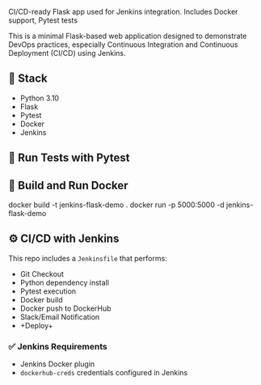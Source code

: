CI/CD-ready Flask app used for Jenkins integration. Includes Docker support, Pytest tests

This is a minimal Flask-based web application designed to demonstrate DevOps practices, especially Continuous Integration and Continuous Deployment (CI/CD) using Jenkins.

## 🔧 Stack
- Python 3.10
- Flask
- Pytest
- Docker
- Jenkins

## 🧪 Run Tests with Pytest

## 🐳 Build and Run Docker
docker build -t jenkins-flask-demo .
docker run -p 5000:5000 -d jenkins-flask-demo

## ⚙️ CI/CD with Jenkins
This repo includes a `Jenkinsfile` that performs:
- Git Checkout
- Python dependency install
- Pytest execution
- Docker build
- Docker push to DockerHub
- Slack/Email Notification
- +Deploy+

### ✅ Jenkins Requirements
- Jenkins Docker plugin
- `dockerhub-creds` credentials configured in Jenkins
